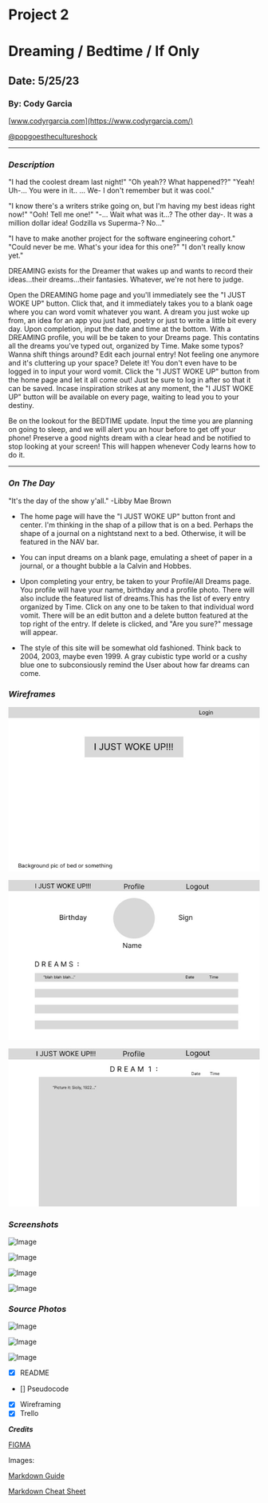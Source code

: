 # Project 2

# Dreaming / Bedtime / If Only

## Date: 5/25/23

### By: Cody Garcia

[www.codyrgarcia.com](https://www.codyrgarcia.com/)

[@popgoesthecultureshock](https://www.instagram.com/popgoesthecultureshock/)

---

### **_Description_**

"I had the coolest dream last night!"
"Oh yeah?? What happened??"
"Yeah! Uh-... You were in it.. ... We- I don't remember but it was cool."

"I know there's a writers strike going on, but I'm having my best ideas right now!"
"Ooh! Tell me one!"
"-... Wait what was it...? The other day-. It was a million dollar idea! Godzilla vs Superma-? No..."

"I have to make another project for the software engineering cohort."
"Could never be me. What's your idea for this one?"
"I don't really know yet."

DREAMING exists for the Dreamer that wakes up and wants to record their ideas...their dreams...their fantasies. Whatever, we're not here to judge.

Open the DREAMING home page and you'll immediately see the "I JUST WOKE UP" button. Click that, and it immediately takes you to a blank oage where you can word vomit whatever you want. A dream you just woke up from, an idea for an app you just had, poetry or just to write a little bit every day.
Upon completion, input the date and time at the bottom. With a DREAMING profile, you will be be taken to your Dreams page. This contatins all the dreams you've typed out, organized by Time. Make some typos? Wanna shift things around? Edit each journal entry! Not feeling one anymore and it's cluttering up your space? Delete it!
You don't even have to be logged in to input your word vomit. Click the "I JUST WOKE UP" button from the home page and let it all come out! Just be sure to log in after so that it can be saved.
Incase inspiration strikes at any moment, the "I JUST WOKE UP" button will be available on every page, waiting to lead you to your destiny.

Be on the lookout for the BEDTIME update. Input the time you are planning on going to sleep, and we will alert you an hour before to get off your phone! Preserve a good nights dream with a clear head and be notified to stop looking at your screen!
This will happen whenever Cody learns how to do it.

---

### **_On The Day_**

"It's the day of the show y'all." -Libby Mae Brown

- The home page will have the "I JUST WOKE UP" button front and center. I'm thinking in the shap of a pillow that is on a bed. Perhaps the shape of a journal on a nightstand next to a bed. Otherwise, it will be featured in the NAV bar.

- You can input dreams on a blank page, emulating a sheet of paper in a journal, or a thought bubble a la Calvin and Hobbes.

- Upon completing your entry, be taken to your Profile/All Dreams page. You profile will have your name, birthday and a profile photo. There will also include the featured list of dreams.This has the list of every entry organized by Time. Click on any one to be taken to that individual word vomit. There will be an edit button and a delete button featured at the top right of the entry. If delete is clicked, and "Are you sure?" message will appear.

- The style of this site will be somewhat old fashioned. Think back to 2004, 2003, maybe even 1999. A gray cubistic type world or a cushy blue one to subconsiously remind the User about how far dreams can come.

### **_Wireframes_**

![Image](Images/DREAMINGwireframeHOME.jpg)

![Image](Images/DREAMINGwireframeDREAMER.jpg)

![Image](Images/DREAMINGwireframeDREAM.jpg)

### **_Screenshots_**

![Image]()

![Image]()

![Image]()

![Image]()

### **_Source Photos_**

![Image]()

![Image]()

![Image]()

- [x] README
- [] Pseudocode
- [x] Wireframing
- [x] Trello

**_Credits_**

[FIGMA](www.figma.com)

Images:

[Markdown Guide](https://ia.net/writer/support/general/markdown-guide)

[Markdown Cheat Sheet](https://www.markdownguide.org/cheat-sheet/)
